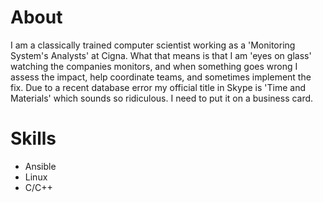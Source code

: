 # About

I am a classically trained computer scientist working as a 'Monitoring System's Analysts' at Cigna.
What that means is that I am 'eyes on glass' watching the companies monitors, and when something goes wrong I assess the impact, help coordinate teams, and sometimes implement the fix.
Due to a recent database error my official title in Skype is 'Time and Materials' which sounds so ridiculous. I need to put it on a business card.


# Skills
- Ansible
- Linux
- C/C++

